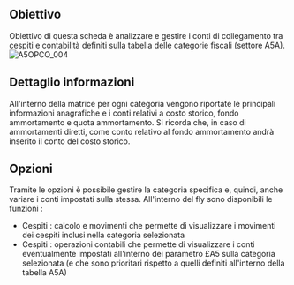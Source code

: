 ## Obiettivo
Obiettivo di questa scheda è analizzare e gestire i conti di collegamento tra cespiti e contabilità definiti sulla tabella delle categorie fiscali (settore A5A).
![A5OPCO_004](http://localhost:3000/immagini/MBDOC_SCH-A5OPCO_CO0/A5OPCO_004.png)
## Dettaglio informazioni
All'interno della matrice per ogni categoria vengono riportate le principali informazioni anagrafiche e i conti relativi a costo storico, fondo ammortamento e quota ammortamento.
Si ricorda che, in caso di ammortamenti diretti, come conto relativo al fondo ammortamento andrà inserito il conto del costo storico.

## Opzioni
Tramite le opzioni è possibile gestire la categoria specifica e, quindi, anche variare i conti impostati sulla stessa.
All'interno del fly sono disponibili le funzioni : 
* Cespiti :  calcolo e movimenti che permette di visualizzare i movimenti dei cespiti inclusi nella categoria selezionata
* Cespiti :  operazioni contabili che permette di visualizzare i conti eventualmente impostati all'interno dei parametro £A5 sulla categoria selezionata (e che sono prioritari rispetto a quelli definiti all'interno della tabella A5A)




